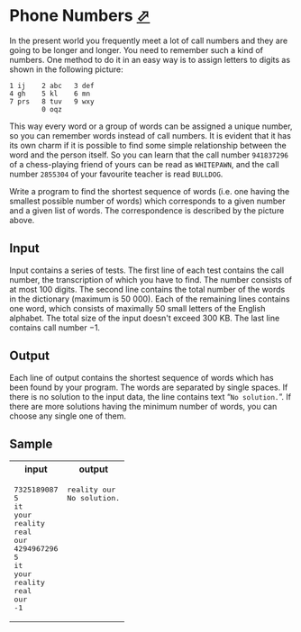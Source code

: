 # Phone Numbers [⬀](https://acm.timus.ru/problem.aspx?space=1&num=1002)


In the present world you frequently meet a lot of call numbers and they are going to be longer and longer. You need to remember such a kind of numbers. One method to do it in an easy way is to assign letters to digits as shown in the following picture:
```
1 ij    2 abc   3 def
4 gh    5 kl    6 mn
7 prs   8 tuv   9 wxy
        0 oqz
```

This way every word or a group of words can be assigned a unique number, so you can remember words instead of call numbers. It is evident that it has its own charm if it is possible to find some simple relationship between the word and the person itself. So you can learn that the call number `941837296` of a chess-playing friend of yours can be read as `WHITEPAWN`, and the call number `2855304` of your favourite teacher is read `BULLDOG`.

Write a program to find the shortest sequence of words (i.e. one having the smallest possible number of words) which corresponds to a given number and a given list of words. The correspondence is described by the picture above.

## Input

Input contains a series of tests. The first line of each test contains the call number, the transcription of which you have to find. The number consists of at most 100 digits. The second line contains the total number of the words in the dictionary (maximum is 50 000). Each of the remaining lines contains one word, which consists of maximally 50 small letters of the English alphabet. The total size of the input doesn't exceed 300 KB. The last line contains call number −1.

## Output
Each line of output contains the shortest sequence of words which has been found by your program. The words are separated by single spaces. If there is no solution to the input data, the line contains text “`No solution.`”. If there are more solutions having the minimum number of words, you can choose any single one of them.

## Sample

<table>
<tr>
<th>input</th>
<th>output</th>
</tr>
<tr>
<td style="vertical-align: top">
<pre>
7325189087
5
it
your
reality
real
our
4294967296
5
it
your
reality
real
our
-1
</pre>
</td>
<td style="vertical-align: top">
<pre>
reality our
No solution.
</pre>
</td>
</tr>
</table>